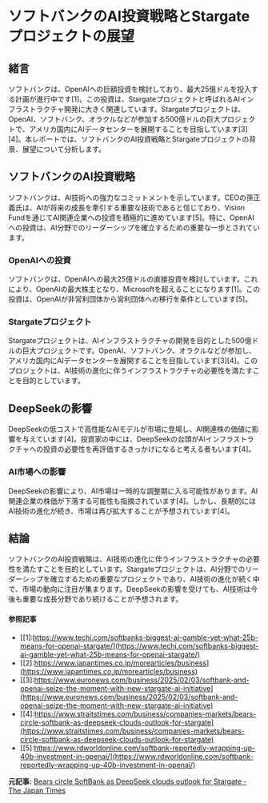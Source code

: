 # ソフトバンクのAI投資戦略とStargateプロジェクトの展望

## 緒言

ソフトバンクは、OpenAIへの巨額投資を検討しており、最大25億ドルを投入する計画が進行中です[1]。この投資は、Stargateプロジェクトと呼ばれるAIインフラストラクチャ開発に大きく関連しています。Stargateプロジェクトは、OpenAI、ソフトバンク、オラクルなどが参加する500億ドルの巨大プロジェクトで、アメリカ国内にAIデータセンターを展開することを目指しています[3][4]。本レポートでは、ソフトバンクのAI投資戦略とStargateプロジェクトの背景、展望について分析します。

## ソフトバンクのAI投資戦略

ソフトバンクは、AI技術への強力なコミットメントを示しています。CEOの孫正義氏は、AIが将来の成長を牽引する重要な技術であると信じており、Vision Fundを通じてAI関連企業への投資を積極的に進めています[5]。特に、OpenAIへの投資は、AI分野でのリーダーシップを確立するための重要な一歩とされています。

### OpenAIへの投資

ソフトバンクは、OpenAIへの最大25億ドルの直接投資を検討しています。これにより、OpenAIの最大株主となり、Microsoftを超えることになります[1]。この投資は、OpenAIが非営利団体から営利団体への移行を条件としています[5]。

### Stargateプロジェクト

Stargateプロジェクトは、AIインフラストラクチャの開発を目的とした500億ドルの巨大プロジェクトです。OpenAI、ソフトバンク、オラクルなどが参加し、アメリカ国内にAIデータセンターを展開することを目指しています[3][4]。このプロジェクトは、AI技術の進化に伴うインフラストラクチャの必要性を満たすことを目的としています。

## DeepSeekの影響

DeepSeekの低コストで高性能なAIモデルが市場に登場し、AI関連株の価値に影響を与えています[4]。投資家の中には、DeepSeekの台頭がAIインフラストラクチャへの投資の必要性を再評価するきっかけになると考える者もいます[4]。

### AI市場への影響

DeepSeekの影響により、AI市場は一時的な調整期に入る可能性があります。AI関連企業の株価が下落する可能性も指摘されています[4]。しかし、長期的にはAI技術の進化が続き、市場は再び拡大することが予想されています[4]。

## 結論

ソフトバンクのAI投資戦略は、AI技術の進化に伴うインフラストラクチャの必要性を満たすことを目的としています。Stargateプロジェクトは、AI分野でのリーダーシップを確立するための重要なプロジェクトであり、AI技術の進化が続く中で、市場の動向に注目が集まります。DeepSeekの影響を受けても、AI技術は今後も重要な成長分野であり続けることが予想されます。

#### 参照記事
- [[1]:https://www.techi.com/softbanks-biggest-ai-gamble-yet-what-25b-means-for-openai-stargate/](https://www.techi.com/softbanks-biggest-ai-gamble-yet-what-25b-means-for-openai-stargate/)
- [[2]:https://www.japantimes.co.jp/morearticles/business](https://www.japantimes.co.jp/morearticles/business)
- [[3]:https://www.euronews.com/business/2025/02/03/softbank-and-openai-seize-the-moment-with-new-stargate-ai-initiative](https://www.euronews.com/business/2025/02/03/softbank-and-openai-seize-the-moment-with-new-stargate-ai-initiative)
- [[4]:https://www.straitstimes.com/business/companies-markets/bears-circle-softbank-as-deepseek-clouds-outlook-for-stargate](https://www.straitstimes.com/business/companies-markets/bears-circle-softbank-as-deepseek-clouds-outlook-for-stargate)
- [[5]:https://www.rdworldonline.com/softbank-reportedly-wrapping-up-40b-investment-in-openai/](https://www.rdworldonline.com/softbank-reportedly-wrapping-up-40b-investment-in-openai/)


**元記事:** [ Bears circle SoftBank as DeepSeek clouds outlook for Stargate - The Japan Times ](https://www.japantimes.co.jp/business/2025/02/14/companies/softbank-investors-deepseek/)